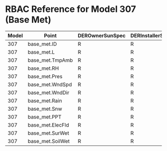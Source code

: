 # RBAC Reference for Model 307 (Base Met)

| Model | Point | DEROwnerSunSpec | DERInstallerSunSpec | DERVendorSunSpec | ServiceProviderSunSpec | GridOperatorSunSpec |
|-------|-------|------------------|---------------------|------------------|------------------------|---------------------|
| 307 | base_met.ID | R | R | R | R | R |
| 307 | base_met.L | R | R | R | R | R |
| 307 | base_met.TmpAmb | R | R | R | R | R |
| 307 | base_met.RH | R | R | R | R | R |
| 307 | base_met.Pres | R | R | R | R | R |
| 307 | base_met.WndSpd | R | R | R | R | R |
| 307 | base_met.WndDir | R | R | R | R | R |
| 307 | base_met.Rain | R | R | R | R | R |
| 307 | base_met.Snw | R | R | R | R | R |
| 307 | base_met.PPT | R | R | R | R | R |
| 307 | base_met.ElecFld | R | R | R | R | R |
| 307 | base_met.SurWet | R | R | R | R | R |
| 307 | base_met.SoilWet | R | R | R | R | R |
